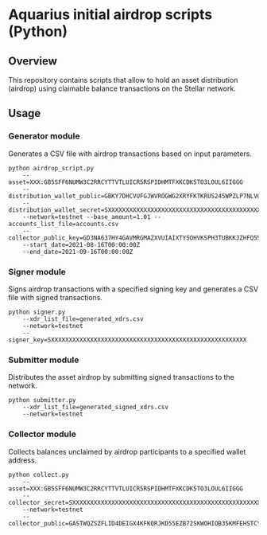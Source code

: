 # Aquarius initial airdrop scripts (Python)

## Overview 

This repository contains scripts that allow to hold an asset distribution (airdrop) using claimable balance transactions on the Stellar network.

## Usage

### Generator module

Generates a CSV file with airdrop transactions based on input parameters.

```
python airdrop_script.py
    --asset=XXX:GB5SFF6NUMW3C2RRCYTTVTLUICR5RSPIDHMTFXKCDK5TO3LOUL6IIGGG
    --distribution_wallet_public=GBKY7DHCVUFGJWVROGWG2XRYFKTKRUS245WPZLP7NLVC7PBRMSOSSIJN
    --distribution_wallet_secret=SXXXXXXXXXXXXXXXXXXXXXXXXXXXXXXXXXXXXXXXXXXXXXXXXXXXXXXX
    --network=testnet --base_amount=1.01 --accounts_list_file=accounts.csv
    --collector_public_key=GD3NA637HY4GAVMRGMAZXVUIAIXTYSOHVKSPH3TUBKKJZHFQ55YZ54WD
    --start_date=2021-08-16T00:00:00Z
    --end_date=2021-09-16T00:00:00Z
```


### Signer module

Signs airdrop transactions with a specified signing key and generates a CSV file with signed transactions.

```
python signer.py
    --xdr_list_file=generated_xdrs.csv
    --network=testnet
    --signer_key=SXXXXXXXXXXXXXXXXXXXXXXXXXXXXXXXXXXXXXXXXXXXXXXXXXXXXXXX
```



### Submitter module

Distributes the asset airdrop by submitting signed transactions to the network.

```
python submitter.py
    --xdr_list_file=generated_signed_xdrs.csv
    --network=testnet
```



### Collector module

Collects balances unclaimed by airdrop participants to a specified wallet address.

```
python collect.py
    --asset=XXX:GB5SFF6NUMW3C2RRCYTTVTLUICR5RSPIDHMTFXKCDK5TO3LOUL6IIGGG
    --collector_secret=SXXXXXXXXXXXXXXXXXXXXXXXXXXXXXXXXXXXXXXXXXXXXXXXXXXXXXXX
    --network=testnet
    --collector_public=GASTWQZSZFLID4DEIGX4KFKQRJKD55EZB72SKWOHIOB35KMFEHSTCYBA
```
